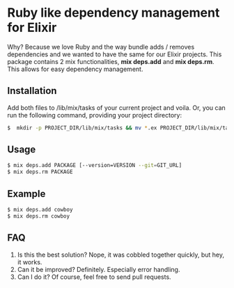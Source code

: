 # Ruby like dependency management for Elixir

Why? Because we love Ruby and the way bundle adds / removes dependencies and we wanted to have the same for our Elixir projects. This package contains 2 mix functionalities, __mix deps.add__ and __mix deps.rm__. This allows for easy dependency management.

## Installation
Add both files to /lib/mix/tasks of your current project and voila. Or, you can run the following command, providing your project directory:

```bash
$  mkdir -p PROJECT_DIR/lib/mix/tasks && mv *.ex PROJECT_DIR/lib/mix/tasks
```

## Usage
```bash
$ mix deps.add PACKAGE [--version=VERSION --git=GIT_URL]
$ mix deps.rm PACKAGE
```

## Example
```bash
$ mix deps.add cowboy
$ mix deps.rm cowboy
```

## FAQ
1. Is this the best solution? Nope, it was cobbled together quickly, but hey, it works.
2. Can it be improved? Definitely. Especially error handling.
2. Can I do it? Of course, feel free to send pull requests.
